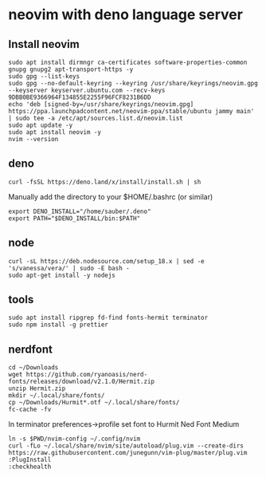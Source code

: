 # neovim with deno language server

## Install neovim

    sudo apt install dirmngr ca-certificates software-properties-common gnupg gnupg2 apt-transport-https -y
    sudo gpg --list-keys
    sudo gpg --no-default-keyring --keyring /usr/share/keyrings/neovim.gpg --keyserver keyserver.ubuntu.com --recv-keys 9DBB0BE9366964F134855E2255F96FCF8231B6DD
    echo 'deb [signed-by=/usr/share/keyrings/neovim.gpg] https://ppa.launchpadcontent.net/neovim-ppa/stable/ubuntu jammy main' | sudo tee -a /etc/apt/sources.list.d/neovim.list
    sudo apt update -y
    sudo apt install neovim -y
    nvim --version

## deno

    curl -fsSL https://deno.land/x/install/install.sh | sh

Manually add the directory to your $HOME/.bashrc (or similar)

    export DENO_INSTALL="/home/sauber/.deno"
    export PATH="$DENO_INSTALL/bin:$PATH"

## node

    curl -sL https://deb.nodesource.com/setup_18.x | sed -e 's/vanessa/vera/' | sudo -E bash -
    sudo apt-get install -y nodejs

## tools

    sudo apt install ripgrep fd-find fonts-hermit terminator
    sudo npm install -g prettier

## nerdfont

    cd ~/Downloads
    wget https://github.com/ryanoasis/nerd-fonts/releases/download/v2.1.0/Hermit.zip
    unzip Hermit.zip
    mkdir ~/.local/share/fonts/
    cp ~/Downloads/Hurmit*.otf ~/.local/share/fonts/
    fc-cache -fv

In terminator preferences->profile set font to Hurmit Ned Font Medium


 
    ln -s $PWD/nvim-config ~/.config/nvim
    curl -fLo ~/.local/share/nvim/site/autoload/plug.vim --create-dirs https://raw.githubusercontent.com/junegunn/vim-plug/master/plug.vim
    :PlugInstall
    :checkhealth
